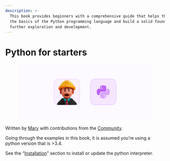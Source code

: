 ```yaml
---
description: >-
  This book provides beginners with a comprehensive guide that helps them learn
  the basics of the Python programming language and build a solid foundation for
  further exploration and development.
---
```


# Python for starters

<figure><img src=".gitbook/assets/5588532 (1).png" alt=""><figcaption></figcaption></figure>

Written by [Marv](https://solomonmarvel.com) with contributions from the [Community](https://topuniverse.org/).

Going through the examples in this book, it is assumed you’re using a python version that is >3.4.&#x20;

See the “[Installation](introduction-to-python/python-installation.md)” section to install or update the python interpreter.
